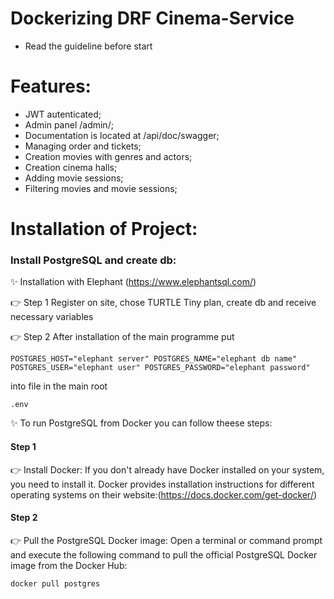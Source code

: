 # Dockerizing DRF Cinema-Service

- Read the guideline before start

# Features:

- JWT autenticated;
- Admin panel /admin/;
- Documentation is located at /api/doc/swagger;
- Managing order and tickets;
- Creation movies with genres and actors;
- Creation cinema halls;
- Adding movie sessions;
- Filtering movies and movie sessions;

# Installation of Project:

### Install PostgreSQL and create db:

✨ Installation with Elephant (https://www.elephantsql.com/)

👉 Step 1 Register on site, chose TURTLE Tiny plan, create db 
          and receive necessary variables

👉 Step 2 After installation of the main programme put

``
POSTGRES_HOST="elephant server"
POSTGRES_NAME="elephant db name"
POSTGRES_USER="elephant user"
POSTGRES_PASSWORD="elephant password"
``

into file in the main root

``
.env
``

✨ To run PostgreSQL from Docker you can follow theese steps:

#### Step 1
👉  Install Docker: If you don't already have Docker installed on your system,
    you need to install it. Docker provides installation instructions for 
    different operating systems on their website:(https://docs.docker.com/get-docker/)

#### Step 2
👉 Pull the PostgreSQL Docker image: Open a terminal or command prompt and execute
   the following command to pull the official PostgreSQL Docker image from the Docker Hub:

``
docker pull postgres
``
